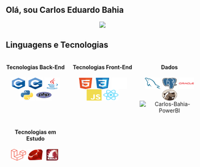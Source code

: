 ## Olá, sou Carlos Eduardo Bahia
<div align="center">
  <img width="500px" src="https://github-readme-stats.vercel.app/api/top-langs/?username=Carlos-Bahia&layout=compact&theme=radical"/>
</div>

## Linguagens e Tecnologias
<div style="display: grid; grid-template-columns: repeat(3, 1fr); text-align: center; gap: 20px;">

  <div>
    <h4>Tecnologias Back-End</h4>
    <img align="center" alt="Carlos-Bahia-C" height="30" width="40" src="https://raw.githubusercontent.com/devicons/devicon/master/icons/c/c-original.svg">
    <img align="center" alt="Carlos-Bahia-C++" height="30" width="40" src="https://raw.githubusercontent.com/devicons/devicon/master/icons/cplusplus/cplusplus-original.svg">
    <img align="center" alt="Carlos-Bahia-Java" height="30" width="40" src="https://raw.githubusercontent.com/devicons/devicon/master/icons/java/java-original.svg">
    <img align="center" alt="Carlos-Bahia-Python" height="30" width="40" src="https://raw.githubusercontent.com/devicons/devicon/master/icons/python/python-original.svg">
    <img align="center" alt="Carlos-Bahia-PHP" height="30" width="40" src="https://raw.githubusercontent.com/devicons/devicon/master/icons/php/php-original.svg">
  </div>

  <div>
    <h4>Tecnologias Front-End</h4>
    <img align="center" alt="Carlos-Bahia-HTML" height="30" width="40" src="https://raw.githubusercontent.com/devicons/devicon/master/icons/html5/html5-original.svg">
    <img align="center" alt="Carlos-Bahia-CSS" height="30" width="40" src="https://raw.githubusercontent.com/devicons/devicon/master/icons/css3/css3-original.svg">
    <img align="center" alt="Carlos-Bahia-Bootstrap" height="30" width="40" src="https://raw.githubusercontent.com/devicons/devicon/master/icons/bootstrap/bootstrap-original.svg" style="filter: brightness(0) invert(1);">
    <img align="center" alt="Carlos-Bahia-JavaScript" height="30" width="40" src="https://raw.githubusercontent.com/devicons/devicon/master/icons/javascript/javascript-plain.svg">
    <img align="center" alt="Carlos-Bahia-React" height="30" width="40" src="https://raw.githubusercontent.com/devicons/devicon/master/icons/react/react-original.svg">
  </div>

  <div>
    <h4>Dados</h4>
    <img align="center" alt="Carlos-Bahia-MySQL" height="30" width="40" src="https://raw.githubusercontent.com/devicons/devicon/master/icons/mysql/mysql-original.svg">
    <img align="center" alt="Carlos-Bahia-PostgreSQL" height="30" width="40" src="https://raw.githubusercontent.com/devicons/devicon/master/icons/postgresql/postgresql-original.svg">
    <img align="center" alt="Carlos-Bahia-Oracle" height="30" width="40" src="https://raw.githubusercontent.com/devicons/devicon/master/icons/oracle/oracle-original.svg">
    <img align="center" alt="Carlos-Bahia-DBeaver" height="30" width="40" src="https://github.com/devicons/devicon/blob/master/icons/dbeaver/dbeaver-original.svg">
    <img align="center" alt="Carlos-Bahia-PowerBI" height="30" width="40" src="https://upload.wikimedia.org/wikipedia/commons/c/cf/New_Power_BI_Logo.svg">
  </div>

  <div>
    <h4>Tecnologias em Estudo</h4>
    <img align="center" alt="Carlos-Bahia-Laravel" height="30" width="40" src="https://github.com/devicons/devicon/blob/master/icons/laravel/laravel-original.svg">
    <img align="center" alt="Carlos-Bahia-Ruby" height="30" width="40" src="https://raw.githubusercontent.com/devicons/devicon/master/icons/ruby/ruby-original.svg">
    <img align="center" alt="Carlos-Bahia-Rails" height="30" width="40" src="https://raw.githubusercontent.com/devicons/devicon/master/icons/rails/rails-original-wordmark.svg">
  </div>
</div>

